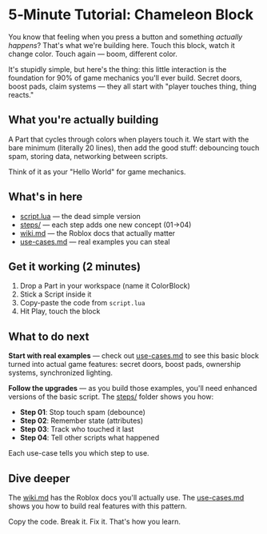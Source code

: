 # 5‑Minute Tutorial: Chameleon Block

You know that feeling when you press a button and something *actually happens*? That's what we're building here. Touch this block, watch it change color. Touch again — boom, different color. 

It's stupidly simple, but here's the thing: this little interaction is the foundation for 90% of game mechanics you'll ever build. Secret doors, boost pads, claim systems — they all start with "player touches thing, thing reacts."

## What you're actually building
A Part that cycles through colors when players touch it. We start with the bare minimum (literally 20 lines), then add the good stuff: debouncing touch spam, storing data, networking between scripts.

Think of it as your "Hello World" for game mechanics.

## What's in here
- [script.lua](./script.lua) — the dead simple version
- [steps/](./steps) — each step adds one new concept (01→04)
- [wiki.md](./wiki.md) — the Roblox docs that actually matter
- [use-cases.md](./use-cases.md) — real examples you can steal

## Get it working (2 minutes)
1. Drop a Part in your workspace (name it ColorBlock)
2. Stick a Script inside it
3. Copy-paste the code from `script.lua`
4. Hit Play, touch the block

## What to do next
**Start with real examples** — check out [use-cases.md](./use-cases.md) to see this basic block turned into actual game features: secret doors, boost pads, ownership systems, synchronized lighting.

**Follow the upgrades** — as you build those examples, you'll need enhanced versions of the basic script. The [steps/](./steps) folder shows you how:

- **Step 01**: Stop touch spam (debounce)
- **Step 02**: Remember state (attributes) 
- **Step 03**: Track who touched it last
- **Step 04**: Tell other scripts what happened

Each use-case tells you which step to use.

## Dive deeper
The [wiki.md](./wiki.md) has the Roblox docs you'll actually use. The [use-cases.md](./use-cases.md) shows you how to build real features with this pattern.

Copy the code. Break it. Fix it. That's how you learn.
